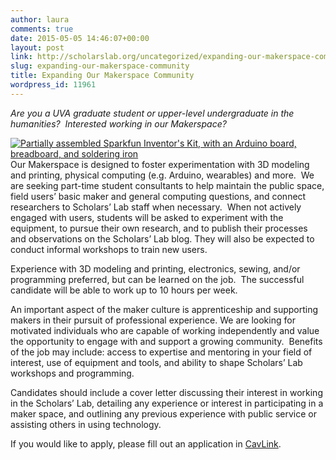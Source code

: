 ```yaml
---
author: laura
comments: true
date: 2015-05-05 14:46:07+00:00
layout: post
link: http://scholarslab.org/uncategorized/expanding-our-makerspace-community/
slug: expanding-our-makerspace-community
title: Expanding Our Makerspace Community
wordpress_id: 11961
---
```


_Are you a UVA graduate student or upper-level undergraduate in the humanities?  Interested working in our Makerspace?_

[![Partially assembled Sparkfun Inventor's Kit, with an Arduino board, breadboard, and soldering iron](http://scholarslab.org/wp-content/uploads/2014/09/makerspace7-300x200.jpg)](http://scholarslab.org/wp-content/uploads/2014/09/makerspace7.jpg)Our Makerspace is designed to foster experimentation with 3D modeling and printing, physical computing (e.g. Arduino, wearables) and more.  We are seeking part-time student consultants to help maintain the public space, field users’ basic maker and general computing questions, and connect researchers to Scholars’ Lab staff when necessary.  When not actively engaged with users, students will be asked to experiment with the equipment, to pursue their own research, and to publish their processes and observations on the Scholars’ Lab blog. They will also be expected to conduct informal workshops to train new users.

Experience with 3D modeling and printing, electronics, sewing, and/or programming preferred, but can be learned on the job.  The successful candidate will be able to work up to 10 hours per week.

An important aspect of the maker culture is apprenticeship and supporting makers in their pursuit of professional experience. We are looking for motivated individuals who are capable of working independently and value the opportunity to engage with and support a growing community.  Benefits of the job may include: access to expertise and mentoring in your field of interest, use of equipment and tools, and ability to shape Scholars’ Lab workshops and programming.

Candidates should include a cover letter discussing their interest in working in the Scholars’ Lab, detailing any experience or interest in participating in a maker space, and outlining any previous experience with public service or assisting others in using technology.

If you would like to apply, please fill out an application in [CavLink](http://www.career.virginia.edu/students/cavlink/).
